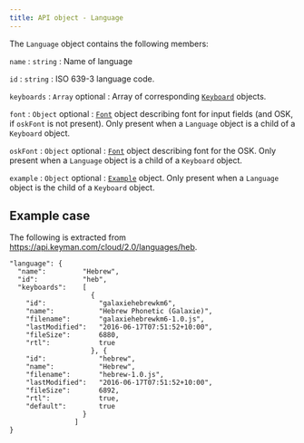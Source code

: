 ```yaml
---
title: API object - Language
---
```


The `Language` object contains the following members:

<div class="itemizedlist" markdown="1">

`name`
:   `string`
:   Name of language

`id`
:   `string`
:   ISO 639-3 language code.

`keyboards`
:   `Array` <span class="optional">optional</span>
:   Array of corresponding [`Keyboard`](obj-keyboard) objects.

`font`
:   `Object` <span class="optional">optional</span>
:   [`Font`](obj-font) object describing font for input fields (and OSK,
    if `oskFont` is not present). Only present when a `Language` object
    is a child of a `Keyboard` object.

`oskFont`
:   `Object` <span class="optional">optional</span>
:   [`Font`](obj-font) object describing font for the OSK. Only present
    when a `Language` object is a child of a `Keyboard` object.

`example`
:   `Object` <span class="optional">optional</span>
:   [`Example`](obj-example) object. Only present when a `Language`
    object is the child of a `Keyboard` object.

</div>

## Example case

The following is extracted from
<https://api.keyman.com/cloud/2.0/languages/heb>.

```obj-language
"language": {
  "name":         "Hebrew",
  "id":           "heb",
  "keyboards":    [
                    {
    "id":             "galaxiehebrewkm6",
    "name":           "Hebrew Phonetic (Galaxie)",
    "filename":       "galaxiehebrewkm6-1.0.js",
    "lastModified":   "2016-06-17T07:51:52+10:00",
    "fileSize":       6880,
    "rtl":            true
                    }, {
    "id":             "hebrew",
    "name":           "Hebrew",
    "filename":       "hebrew-1.0.js",
    "lastModified":   "2016-06-17T07:51:52+10:00",
    "fileSize":       6892,
    "rtl":            true,
    "default":        true
                  }
                ]
}
```
